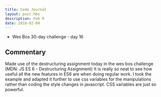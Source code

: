 ```yaml
---
title: Code Journal
layout: post.hbs
description: Feb 9
date: 2018-02-09
---
```


- Wes Bos 30-day challenge - day 16

## Commentary

Made use of the destructuring assignment today in the wes bos challenge (MDN: JS ES 6 - Destructuring Assignment) It is really so neat to see how useful all the new features in ES6 are when doing regular work.  I took the example and adapted it further to use css variables for the manipulations rather than coding the style changes in javascript.  CSS variables are just so powerful.

